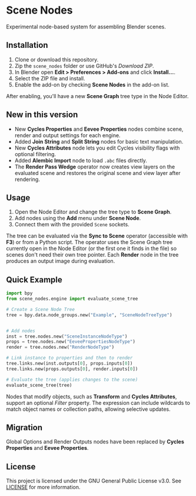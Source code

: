 # Scene Nodes

Experimental node-based system for assembling Blender scenes.

## Installation

1. Clone or download this repository.
2. Zip the `scene_nodes` folder or use GitHub's *Download ZIP*.
3. In Blender open **Edit > Preferences > Add-ons** and click **Install...**.
4. Select the ZIP file and install.
5. Enable the add-on by checking **Scene Nodes** in the add-on list.

After enabling, you'll have a new **Scene Graph** tree type in the Node Editor.

## New in this version

- New **Cycles Properties** and **Eevee Properties** nodes combine scene, render
  and output settings for each engine.
- Added **Join String** and **Split String** nodes for basic text manipulation.
- New **Cycles Attributes** node lets you edit Cycles visibility flags with optional filtering.
- Added **Alembic Import** node to load `.abc` files directly.
- The **Render Pass Wedge** operator now creates view layers on the evaluated
  scene and restores the original scene and view layer after rendering.

## Usage

1. Open the Node Editor and change the tree type to **Scene Graph**.
2. Add nodes using the **Add** menu under **Scene Node**.
3. Connect them with the provided `Scene` sockets.

The tree can be evaluated via the **Sync to Scene** operator (accessible with **F3**) or from a Python script.
The operator uses the Scene Graph tree currently open in the Node Editor (or the
first one it finds in the file) so scenes don't need their own tree pointer.
Each **Render** node in the tree produces an output image during evaluation.

## Quick Example

```python
import bpy
from scene_nodes.engine import evaluate_scene_tree

# Create a Scene Node Tree
tree = bpy.data.node_groups.new("Example", "SceneNodeTreeType")


# Add nodes
inst = tree.nodes.new("SceneInstanceNodeType")
props = tree.nodes.new("EeveePropertiesNodeType")
render = tree.nodes.new("RenderNodeType")

# Link instance to properties and then to render
tree.links.new(inst.outputs[0], props.inputs[0])
tree.links.new(props.outputs[0], render.inputs[0])

# Evaluate the tree (applies changes to the scene)
evaluate_scene_tree(tree)
```

Nodes that modify objects, such as **Transform** and **Cycles Attributes**, support
an optional *Filter* property. The expression can include wildcards to match
object names or collection paths, allowing selective updates.

## Migration

Global Options and Render Outputs nodes have been replaced by **Cycles Properties** and **Eevee Properties**.

## License

This project is licensed under the GNU General Public License v3.0. See [LICENSE](LICENSE) for more information.
